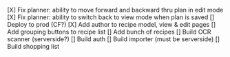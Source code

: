 [X] Fix planner: ability to move forward and backward thru plan in edit mode
[X] Fix planner: ability to switch back to view mode when plan is saved
[] Deploy to prod (CF?)
[X] Add author to recipe model, view & edit pages
[] Add grouping buttons to recipe list
[] Add bunch of recipes
[] Build OCR scanner (serverside?)
[] Build auth
[] Build importer (must be serverside)
[] Build shopping list